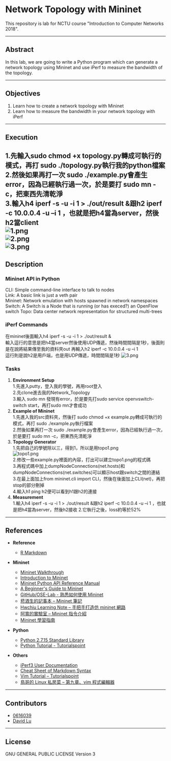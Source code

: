 # Network Topology with Mininet

This repository is lab for NCTU course "Introduction to Computer Networks 2018".

---
## Abstract

In this lab, we are going to write a Python program which can generate a network topology using Mininet and use iPerf to measure the bandwidth of the topology.

---
## Objectives

1. Learn how to create a network topology with Mininet
2. Learn how to measure the bandwidth in your network topology with iPerf

---
## Execution  

1.先輸入sudo chmod +x topology.py轉成可執行的模式，再打 sudo ./topology.py執行我的python檔案    
2.然後如果再打一次 sudo ./example.py會產生error，因為已經執行過一次，於是要打 sudo mn -c，把東西先清乾淨    
3.輸入h4 iperf -s -u -i 1 > ./out/result &跟h2 iperf -c 10.0.0.4 -u –i 1 ，也就是把h4當為server，然後h2當client    
![1.png](https://github.com/nctucn/lab2-0616039/blob/master/1.png)  
![2.png](https://github.com/nctucn/lab2-0616039/blob/master/2.png)  
![3.png](https://github.com/nctucn/lab2-0616039/blob/master/3.png)  
---
## Description

### Mininet API in Python

CLI:	Simple command-line interface to talk to nodes  
Link: A basic link is just a veth pair  
Mininet: Network emulation with hosts spawned in network namespaces  
Switch: A Switch is a Node that is running (or has execed?) an OpenFlow switch
Topo: Data center network representation for structured multi-trees

### iPerf Commands
在mininet後面輸入h4 iperf -s -u -i 1 > ./out/result &  
輸入這行的意思是把h4當server然後使用UDP傳遞，然後時間間隔是1秒，後面則是在說將結果傳至我的資料夾out
再輸入h2 iperf -c 10.0.0.4 -u –i 1  
這行則是說h2是用戶端，也是用UDP傳遞，時間間隔是1秒
![3.png](https://github.com/nctucn/lab2-0616039/blob/master/3.png)

### Tasks


1. **Environment Setup**  
   1.先進入putty，登入我的學號，再用root登入  
   2.先clone進去我的Network_Topology  
   3.輸入 sudo mn 發現有error，於是要先打sudo service openvswitch-switch start，再打sudo mn才會成功  
2. **Example of Mininet**  
   1.先進入我的src資料夾，然後打 sudo chmod +x example.py轉成可執行的模式，再打 sudo ./example.py執行檔案  
   2.然後如果再打一次 sudo ./example.py會產生error，因為已經執行過一次，於是要打 sudo mn -c，把東西先清乾淨  
3. **Topology Generator**  
   1.先把自己的學號除以三，得到1，所以是用topo1.png  
    ![topo1.png](https://github.com/nctucn/lab2-0616039/blob/master/src/topo/topo1.png)  
   2.修改一些example.py裡面的內容，打出可以建立topo1.png的程式碼  
   3.再程式碼中加上dumpNodeConnections(net.hosts)和dumpNodeConnections(net.switches)可以顯示host跟switch之間的連結  
   3.在最上面加上from mininet.cli import CLI，然後在後面加上CLI(net)，再把stop的部分刪掉  
   4.輸入h1 ping h2便可以看到h1跟h2的連接  
4. **Measurement**  
   1.輸入h4 iperf -s -u -i 1 > ./out/result &跟h2 iperf -c 10.0.0.4 -u –i 1 ，也就是把h4當為server，然後h2接收
   2.它執行之後，loss約等於52%
---
## References
* **Reference**
    * [R Markdown](https://bookdown.org/tpemartin/rmarkdown_intro/markdown-syntax.html?fbclid=IwAR3fZ0iNt-WF-fF2xBfSPaI66cFbZ7nAPHmMtoIB-PJfDTI3APhjB1Bzs4Y)

* **Mininet**
    * [Mininet Walkthrough](http://mininet.org/walkthrough/)
    * [Introduction to Mininet](https://github.com/mininet/mininet/wiki/Introduction-to-Mininet)
    * [Mininet Python API Reference Manual](http://mininet.org/api/annotated.html)
    * [A Beginner's Guide to Mininet](https://opensourceforu.com/2017/04/beginners-guide-mininet/)
    * [GitHub/OSE-Lab - 熟悉如何使用 Mininet](https://github.com/OSE-Lab/Learning-SDN/blob/master/Mininet/README.md)
    * [菸酒生的記事本 – Mininet 筆記](https://blog.laszlo.tw/?p=81)
    * [Hwchiu Learning Note – 手把手打造仿 mininet 網路](https://hwchiu.com/setup-mininet-like-environment.html)
    * [阿寬的實驗室 – Mininet 指令介紹](https://ting-kuan.blog/2017/11/09/%E3%80%90mininet%E6%8C%87%E4%BB%A4%E4%BB%8B%E7%B4%B9%E3%80%91/)
    * [Mininet 學習指南](https://www.sdnlab.com/11495.html)
* **Python**
    * [Python 2.7.15 Standard Library](https://docs.python.org/2/library/index.html)
    * [Python Tutorial - Tutorialspoint](https://www.tutorialspoint.com/python/)
* **Others**
    * [iPerf3 User Documentation](https://iperf.fr/iperf-doc.php#3doc)
    * [Cheat Sheet of Markdown Syntax](https://www.markdownguide.org/cheat-sheet)
    * [Vim Tutorial – Tutorialspoint](https://www.tutorialspoint.com/vim/index.htm)
    * [鳥哥的 Linux 私房菜 – 第九章、vim 程式編輯器](http://linux.vbird.org/linux_basic/0310vi.php)

---
## Contributors


* [0616039](https://github.com/0616039)
* [David Lu](https://github.com/yungshenglu)

---
## License

GNU GENERAL PUBLIC LICENSE Version 3
